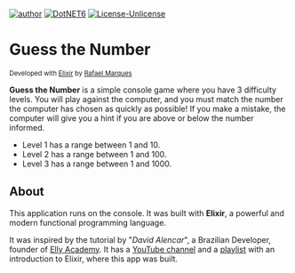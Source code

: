 [![author](https://img.shields.io/badge/author-rafamarquesrmb-blue.svg)](https://github.com/rafamarquesrmb) [![DotNET6](https://img.shields.io/badge/Elixir-1.13-purple.svg)](https://elixir-lang.org/) [![License-Unlicense](https://img.shields.io/badge/License-MIT-green.svg)](https://opensource.org/licenses/MIT)

# Guess the Number

<sub>Developed with [Elixir](https://elixir-lang.org/) by [Rafael Marques](https://github.com/rafamarquesrmb)</sub>

**Guess the Number** is a simple console game where you have 3 difficulty levels. You will play against the computer, and you must match the number the computer has chosen as quickly as possible! If you make a mistake, the computer will give you a hint if you are above or below the number informed.

- Level 1 has a range between 1 and 10.
- Level 2 has a range between 1 and 100.
- Level 3 has a range between 1 and 1000.

## About

This application runs on the console. It was built with **Elixir**, a powerful and modern functional programming language.

It was inspired by the tutorial by "_David Alencar_", a Brazilian Developer, founder of [Elly Academy](https://github.com/ellyacademy). It has a [YouTube channel](https://www.youtube.com/channel/UCED1QpeMYP4apdCVGjBqhCg) and a [playlist](https://www.youtube.com/watch?v=GXlyLSVDkhI&list=PLydk1OOOmzo8VBeU334j4R4WvSByRNpXR) with an introduction to Elixir, where this app was built.

